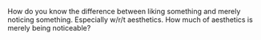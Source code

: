 
How do you know the difference between liking something and merely noticing something. Especially w/r/t aesthetics. How much of aesthetics is merely being noticeable?